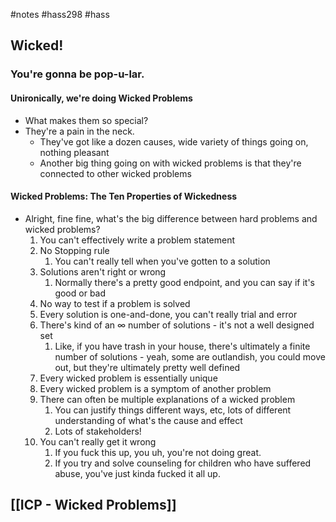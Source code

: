 #notes #hass298 #hass


## Wicked!
### You're gonna be pop-u-lar. 

#### Unironically, we're doing Wicked Problems
- What makes them so special?
- They're a pain in the neck.
	- They've got like a dozen causes, wide variety of things going on, nothing pleasant
	- Another big thing going on with wicked problems is that they're connected to other wicked problems
#### Wicked Problems: The Ten Properties of Wickedness
- Alright, fine fine, what's the big difference between hard problems and wicked problems?
	1. You can't effectively write a problem statement
	2. No Stopping rule
		1. You can't really tell when you've gotten to a solution
	3. Solutions aren't right or wrong
		1. Normally there's a pretty good endpoint, and you can say if it's good or bad
	4. No way to test if a problem is solved
	5. Every solution is one-and-done, you can't really trial and error
	6. There's kind of an $\infty$ number of solutions - it's not a well designed set
		1. Like, if you have trash in your house, there's ultimately a finite number of solutions - yeah, some are outlandish, you could move out, but they're ultimately pretty well defined
	7. Every wicked problem is essentially unique
	8. Every wicked problem is a symptom of another problem
	9. There can often be multiple explanations of a wicked problem
		1. You can justify things different ways, etc, lots of different understanding of what's the cause and effect
		2. Lots of stakeholders!
	10. You can't really get it wrong
		1. If you fuck this up, you uh, you're not doing great.
		2. If you try and solve counseling for children who have suffered abuse, you've just kinda fucked it all up.


## [[ICP - Wicked Problems]]

